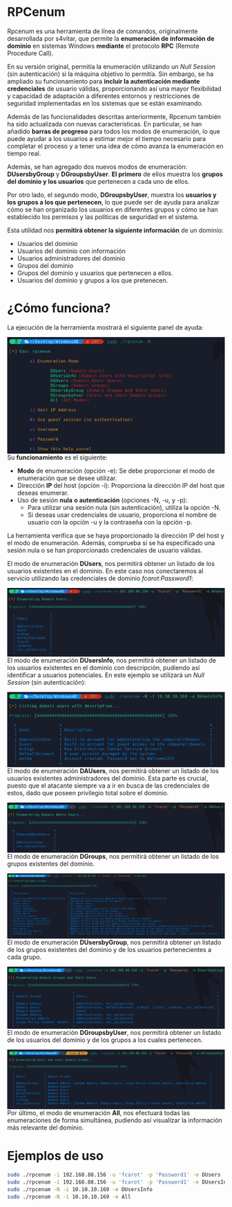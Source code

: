 # RPCenum

Rpcenum es una herramienta de línea de comandos, originalmente desarrollada por s4vitar, que permite la **enumeración de información de dominio** en sistemas Windows **mediante** el protocolo **RPC** (Remote Procedure Call). 

En su versión original, permitía la enumeración utilizando un *Null Session* (sin autenticación) si la máquina objetivo lo permitía. Sin embargo, se ha ampliado su funcionamiento para **incluir la autenticación mediante credenciales** de usuario válidas, proporcionando así una mayor flexibilidad y capacidad de adaptación a diferentes entornos y restricciones de seguridad implementadas en los sistemas que se están examinando.

Además de las funcionalidades descritas anteriormente, Rpcenum también ha sido actualizada con nuevas características. En particular, se han añadido **barras de progreso** para todos los modos de enumeración, lo que puede ayudar a los usuarios a estimar mejor el tiempo necesario para completar el proceso y a tener una idea de cómo avanza la enumeración en tiempo real.

Además, se han agregado dos nuevos modos de enumeración: **DUsersbyGroup** y **DGroupsbyUser**. **El primero** de ellos muestra los **grupos del dominio y los usuarios** que pertenecen a cada uno de ellos.

Por otro lado, el segundo modo, **DGroupsbyUser**, muestra los **usuarios y los grupos a los que pertenecen**, lo que puede ser de ayuda para analizar cómo se han organizado los usuarios en diferentes grupos y cómo se han establecido los permisos y las políticas de seguridad en el sistema.

Esta utilidad nos **permitirá obtener la siguiente información** de un dominio:

* Usuarios del dominio
* Usuarios del dominio con información
* Usuarios administradores del dominio
* Grupos del dominio
* Grupos del dominio y usuarios que pertenecen a ellos.
* Usuarios del dominio y grupos a los que pretenecen.

¿Cómo funciona?
======

La ejecución de la herramienta mostrará el siguiente panel de ayuda:

<p align="center">
	<img src="images/image1.png"
		alt="Panel de ayuda"
	style="float: left; margin-right: 10px;" />
</p>


Su **funcionamiento** es el siguiente:

* **Modo** de enumeración (opción -e): Se debe proporcionar el modo de enumeración que se desee utilizar.
* Dirección **IP** del host (opción -i): Proporciona la dirección IP del host que deseas enumerar.
* Uso de sesión **nula** **o autenticación** (opciones -N, -u, y -p):
	* Para utilizar una sesión nula (sin autenticación), utiliza la opción -N.
	* Si deseas usar credenciales de usuario, proporciona el nombre de usuario con la opción -u y la contraseña con la opción -p.

La herramienta verifica que se haya proporcionado la dirección IP del host y el modo de enumeración. Además, comprueba si se ha especificado una sesión nula o se han proporcionado credenciales de usuario válidas.

El modo de enumeración **DUsers**, nos permitirá obtener un listado de los usuarios existentes en el dominio. En este caso nos conectaremos al servicio utilizando las credenciales de dominio *fcarot:Password1*:

<p align="center">
	<img src="images/image2.png"
		alt="DUsers"
	style="float: left; margin-right: 10px;" />
</p>

El modo de enumeración **DUsersInfo**, nos permitirá obtener un listado de los usuarios existentes en el dominio con descripción, pudiendo así identificar a usuarios potenciales. En este ejemplo se utilizará un *Null Session* (sin autenticación):

<p align="center">
    <img src="images/image3.png"
        alt="DUsersInfo"
    style="float: left; margin-right: 10px;" />
</p>

El modo de enumeración **DAUsers**, nos permitirá obtener un listado de los usuarios existentes administradores del dominio. Esta parte es crucial, puesto que el atacante siempre va a ir en busca de las credenciales de estos, dado que poseen privilegio total sobre el dominio.

<p align="center">
    <img src="images/image4.png"
        alt="DUsersInfo"
    style="float: left; margin-right: 10px;" />
</p>

El modo de enumeración **DGroups**, nos permitirá obtener un listado de los grupos existentes del dominio.

<p align="center">
    <img src="images/image5.png"
        alt="DUsersInfo"
    style="float: left; margin-right: 10px;" />
</p>


El modo de enumeración **DUsersbyGroup**, nos permitirá obtener un listado de los grupos existentes del dominio y de los usuarios pertenecientes a cada grupo.

<p align="center">
    <img src="images/image6.png"
        alt="DUsersInfo"
    style="float: left; margin-right: 10px;" />
</p>

El modo de enumeración **DGroupsbyUser**, nos permitirá obtener un listado de los usuarios del dominio y de los grupos a los cuales pertenecen.

<p align="center">
    <img src="images/image7.png"
        alt="DUsersInfo"
    style="float: left; margin-right: 10px;" />
</p>

Por último, el modo de enumeración **All**, nos efectuará todas las enumeraciones de forma simultánea, pudiendo así visualizar la información más relevante del dominio.


Ejemplos de uso
======

```bash
sudo ./rpcenum -i 192.168.88.156 -u 'fcarot' -p 'Password1' -e DUsers
sudo ./rpcenum -i 192.168.88.156 -u 'fcarot' -p 'Password1' -e DUsersInfo
sudo ./rpcenum -N -i 10.10.10.169 -e DUsersInfo
sudo ./rpcenum -N -i 10.10.10.169 -e All
```

